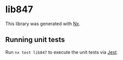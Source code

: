# lib847

This library was generated with [Nx](https://nx.dev).

## Running unit tests

Run `nx test lib847` to execute the unit tests via [Jest](https://jestjs.io).
